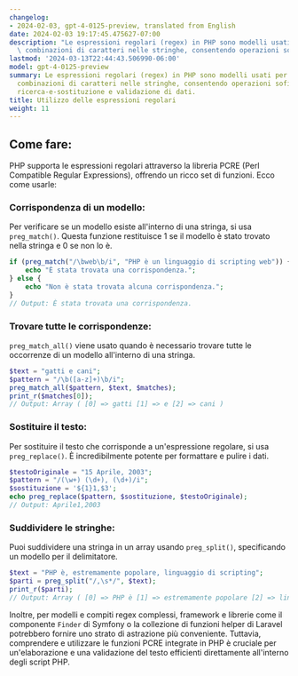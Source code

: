 ```yaml
---
changelog:
- 2024-02-03, gpt-4-0125-preview, translated from English
date: 2024-02-03 19:17:45.475627-07:00
description: "Le espressioni regolari (regex) in PHP sono modelli usati per corrispondere\
  \ combinazioni di caratteri nelle stringhe, consentendo operazioni sofisticate\u2026"
lastmod: '2024-03-13T22:44:43.506990-06:00'
model: gpt-4-0125-preview
summary: Le espressioni regolari (regex) in PHP sono modelli usati per corrispondere
  combinazioni di caratteri nelle stringhe, consentendo operazioni sofisticate di
  ricerca-e-sostituzione e validazione di dati.
title: Utilizzo delle espressioni regolari
weight: 11
---
```


## Come fare:
PHP supporta le espressioni regolari attraverso la libreria PCRE (Perl Compatible Regular Expressions), offrendo un ricco set di funzioni. Ecco come usarle:

### Corrispondenza di un modello:
Per verificare se un modello esiste all'interno di una stringa, si usa `preg_match()`. Questa funzione restituisce 1 se il modello è stato trovato nella stringa e 0 se non lo è.

```php
if (preg_match("/\bweb\b/i", "PHP è un linguaggio di scripting web")) {
    echo "È stata trovata una corrispondenza.";
} else {
    echo "Non è stata trovata alcuna corrispondenza.";
}
// Output: È stata trovata una corrispondenza.
```

### Trovare tutte le corrispondenze:
`preg_match_all()` viene usato quando è necessario trovare tutte le occorrenze di un modello all'interno di una stringa.

```php
$text = "gatti e cani";
$pattern = "/\b([a-z]+)\b/i";
preg_match_all($pattern, $text, $matches);
print_r($matches[0]);
// Output: Array ( [0] => gatti [1] => e [2] => cani )
```

### Sostituire il testo:
Per sostituire il testo che corrisponde a un'espressione regolare, si usa `preg_replace()`. È incredibilmente potente per formattare e pulire i dati.

```php
$testoOriginale = "15 Aprile, 2003";
$pattern = "/(\w+) (\d+), (\d+)/i";
$sostituzione = '${1}1,$3';
echo preg_replace($pattern, $sostituzione, $testoOriginale);
// Output: Aprile1,2003
```

### Suddividere le stringhe:
Puoi suddividere una stringa in un array usando `preg_split()`, specificando un modello per il delimitatore.

```php
$text = "PHP è, estremamente popolare, linguaggio di scripting";
$parti = preg_split("/,\s*/", $text);
print_r($parti);
// Output: Array ( [0] => PHP è [1] => estremamente popolare [2] => linguaggio di scripting )
```

Inoltre, per modelli e compiti regex complessi, framework e librerie come il componente `Finder` di Symfony o la collezione di funzioni helper di Laravel potrebbero fornire uno strato di astrazione più conveniente. Tuttavia, comprendere e utilizzare le funzioni PCRE integrate in PHP è cruciale per un'elaborazione e una validazione del testo efficienti direttamente all'interno degli script PHP.

